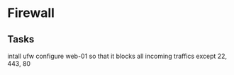 # Firewall
## Tasks
intall ufw
configure web-01 so that it blocks all incoming traffics except
22, 443, 80
